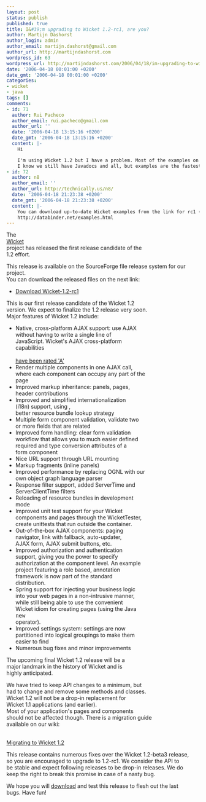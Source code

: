 ```yaml
---
layout: post
status: publish
published: true
title: I&#39;m upgrading to Wicket 1.2-rc1, are you?
author: Martijn Dashorst
author_login: admin
author_email: martijn.dashorst@gmail.com
author_url: http://martijndashorst.com
wordpress_id: 63
wordpress_url: http://martijndashorst.com/2006/04/18/im-upgrading-to-wicket-12-rc1-are-you/
date: '2006-04-18 00:01:00 +0200'
date_gmt: '2006-04-18 00:01:00 +0200'
categories:
- wicket
- java
tags: []
comments:
- id: 71
  author: Rui Pacheco
  author_email: rui.pacheco@gmail.com
  author_url: ''
  date: '2006-04-18 13:15:16 +0200'
  date_gmt: '2006-04-18 13:15:16 +0200'
  content: |-
    Hi

    I'm using Wicket 1.2 but I have a problem. Most of the examples on the website are about Wicket 1.1. Could you update them? Make them more 1.2?
    I know we still have Javadocs and all, but examples are the fastest route to productivity.
- id: 72
  author: n8
  author_email: ''
  author_url: http://technically.us/n8/
  date: '2006-04-18 21:23:38 +0200'
  date_gmt: '2006-04-18 21:23:38 +0200'
  content: |-
    You can download up-to-date Wicket examples from the link for rc1 (above). There are also examples online (mine) that use 1.2, ajax, etc:
    http://databinder.net/examples.html
---
```

<p>
	The<br />
	<a href="http://wicketframework.org">Wicket</a><br />
	project has released the first release candidate of the<br />
	1.2 effort.</p>
<p>
	This release is available on the SourceForge file release system for our project.<br />
	You can download the released files on the next link:</p>
<ul>
<li><a href="http://sourceforge.net/project/showfiles.php?group_id=119783">Download Wicket-1.2-rc1</a></li>
</ul>
<p>
	This is our first release candidate of the Wicket 1.2<br />
	version. We expect to finalize the 1.2 release very soon.<br />
	Major features of Wicket 1.2 include:</p>
<ul>
<li>
		Native, cross-platform AJAX support: use AJAX<br />
		without having to write a single line of<br />
		JavaScript. Wicket's AJAX cross-platform<br />
		capabilities<br />
		<a href="http://www.musingsfrommars.org/2006/03/ajax-dhtml-library-scorecard.html"><br />
			have been rated 'A'<br />
		</a>
	</li>
<li>
		Render multiple components in one AJAX call,<br />
		where each component can occupy any part of the<br />
		page
	</li>
<li>
		Improved markup inheritance: panels, pages,<br />
		header contributions
	</li>
<li>
		Improved and simplified internationalization<br />
		(i18n) support, using <wicket:message>,<br />
		better resource bundle lookup strategy
	</li>
<li>
		Multiple form component validation, validate two<br />
		or more fields that are related
	</li>
<li>
		Improved form handling: clear form validation<br />
		workflow that allows you to much easier defined<br />
		required and type conversion attributes of a<br />
		form component
	</li>
<li>Nice URL support through URL mounting</li>
<li>Markup fragments (inline panels)</li>
<li>
		Improved performance by replacing OGNL with our<br />
		own object graph language parser
	</li>
<li>
		Response filter support, added ServerTime and<br />
		ServerClientTime filters
	</li>
<li>
		Reloading of resource bundles in development<br />
		mode
	</li>
<li>
		Improved unit test support for your Wicket<br />
		components and pages through the WicketTester,<br />
		create unittests that run outside the container.
	</li>
<li>
		Out-of-the-box AJAX components: paging<br />
		navigator, link with fallback, auto-updater,<br />
		AJAX form, AJAX submit buttons, etc.
	</li>
<li>
		Improved authorization and authentication<br />
		support, giving you the power to specify<br />
		authorization at the component level. An example<br />
		project featuring a role based, annotation<br />
		framework is now part of the standard<br />
		distribution.
	</li>
<li>
		Spring support for injecting your business logic<br />
		into your web pages in a non-intrusive manner,<br />
		while still being able to use the convenient<br />
		Wicket idiom for creating pages (using the Java<br />
		<tt>new</tt><br />
		operator).
	</li>
<li>
		Improved settings system: settings are now<br />
		partitioned into logical groupings to make them<br />
		easier to find
	</li>
<li>Numerous bug fixes and minor improvements</li>
</ul>
<p>
	The upcoming final Wicket 1.2 release will be a<br />
	major landmark in the history of Wicket and is<br />
	highly anticipated.</p>
<p>
	We have tried to keep API changes to a minimum, but<br />
	had to change and remove some methods and classes.<br />
	Wicket 1.2 will not be a drop-in replacement for<br />
	Wicket 1.1 applications (and earlier).<br />
	Most of your application's pages and components<br />
	should not be affected though. There is a migration guide<br />
	available on our wiki:</p>
<p>
	<a href="http://www.wicket-wiki.org.uk/wiki/index.php/Migrate-1.2"><br />
		Migrating to Wicket 1.2<br />
	</a></p>
<p>
	This release contains numerous fixes over the Wicket 1.2-beta3 release,<br />
	so you are encouraged to upgrade to 1.2-rc1. We consider the API to<br />
	be stable and expect following releases to be drop-in releases. We do<br />
	keep the right to break this promise in case of a nasty bug.</p>
<p>
	We hope you will <a href="http://sourceforge.net/project/showfiles.php?group_id=119783">download</a> and test this release to flesh out the last<br />
	bugs. Have fun!</p>
